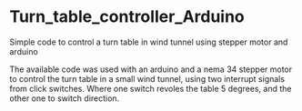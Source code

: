 # Turn_table_controller_Arduino
Simple code to control a turn table in wind tunnel using stepper motor and arduino

The available code was used with an arduino and a nema 34 stepper motor to control the turn table in a small wind tunnel, 
using two interrupt signals from click switches.
Where one switch revoles the table 5 degrees, and the other one to switch direction.
